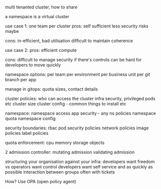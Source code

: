 multi tenanted cluster, how to share

a namespace is a virtual cluster

use case 1: one team per cluster
pros:
self sufficient
less security risks maybe

cons:
in-efficient, bad utilisation
difficult to maintain coherence

use case 2: 
pros:
efficient compute

cons:
difficult to manage security
if there's controls can be hard for developers to move quickly

namespace options:
per team
per environment
per business unit
per git branch
per app

manage in gitops:
quota sizes,
contact details

cluster policies:
who can access the cluster
infra security, privileged pods etc
cluster size
cluster config - common things to install etc

namespace:
namespace access
app security - any ns policies
namespace quota
namespace config

security boundaries:
rbac
pod security policies
network policies
image policies
label policies

quota enforcement:
cpu
memory
storage
objects

2 admission controller:
mutating admission
validating admission

structuring your organisation against your infra:
developers want freedom vs operators want control
developers want self service and as quickly as possible
interaction between groups often with tickets

How? Use OPA (open policy agent)

